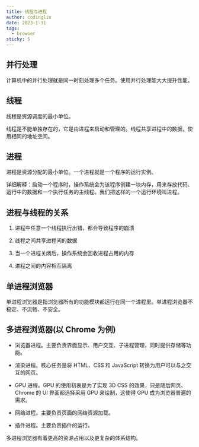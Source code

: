 ```yaml
---
title: 线程与进程
author: codinglin
date: 2023-1-31
tags:
  - browser
sticky: 5
---
```


## 并行处理

计算机中的并行处理就是同一时刻处理多个任务。使用并行处理能大大提升性能。

## 线程

线程是资源调度的最小单位。

线程是不能单独存在的，它是由进程来启动和管理的。线程共享进程中的数据，使用相同的地址空间。

## 进程

进程是资源分配的最小单位。一个进程就是一个程序的运行实例。

详细解释：启动一个程序时，操作系统会为该程序创建一块内存，用来存放代码、运行中的数据和一个执行任务的主线程。我们把这样的一个运行环境叫进程。

## 进程与线程的关系

1. 进程中任意一个线程执行出错，都会导致程序的崩溃

2. 线程之间共享进程间的数据

3. 当一个进程关闭后，操作系统会回收进程占用的内存

4. 进程之间的内容相互隔离

## 单进程浏览器

单进程浏览器是指浏览器所有的功能模块都运行在同一个进程里。单进程浏览器不稳定、不流畅、不安全。

## 多进程浏览器(以 Chrome 为例)

- 浏览器进程。主要负责界面显示、用户交互、子进程管理，同时提供存储等功能。

- 渲染进程。核心任务是将 HTML、CSS 和 JavaScript 转换为用户可以与之交互的网页。

- GPU 进程。GPU 的使用初衷是为了实现 3D CSS 的效果，只是随后网页、Chrome 的 UI 界面都选择采用 GPU 来绘制，这使得 GPU 成为浏览器普遍的需求。

- 网络进程。主要负责页面的网络资源加载。

- 插件进程。主要负责插件的运行。

多进程浏览器有着更高的资源占用以及更复杂的体系结构。
